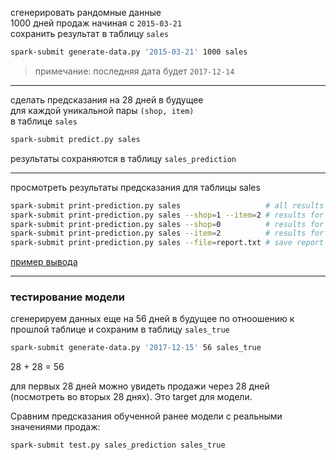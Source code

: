 сгенерировать рандомные данные  
1000 дней продаж начиная с `2015-03-21`  
сохранить результат в таблицу `sales`

```sh
spark-submit generate-data.py '2015-03-21' 1000 sales
```

> примечание: последняя дата будет `2017-12-14`  

---

сделать предсказания на 28 дней в будущее  
для каждой уникальной пары `(shop, item)`  
в таблице `sales`

```sh
spark-submit predict.py sales
```

результаты сохраняются в таблицу `sales_prediction`


---

просмотреть результаты предсказания для таблицы sales 

```sh
spark-submit print-prediction.py sales                   # all results
spark-submit print-prediction.py sales --shop=1 --item=2 # results for shop 1 and item 2
spark-submit print-prediction.py sales --shop=0          # results for shop 0
spark-submit print-prediction.py sales --item=2          # results for item 2
spark-submit print-prediction.py sales --file=report.txt # save report to file
```
[пример вывода](prediction.txt)

---

### тестирование модели

сгенерируем данных еще на 56 дней в будущее по отноошению к прошлой таблице и сохраним в таблицу `sales_true`  

```sh
spark-submit generate-data.py '2017-12-15' 56 sales_true
```

28 + 28 = 56  

для первых 28 дней можно увидеть продажи через 28 дней (посмотреть во вторых 28 днях). Это target для модели.  

Сравним предсказания обученной ранее модели c реальными значениями продаж:  

```sh
spark-submit test.py sales_prediction sales_true
```
